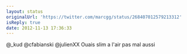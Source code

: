 ```yaml
---
layout: status
originalUrl: 'https://twitter.com/marcgg/status/268407012579213312'
isReply: true
date: 2012-11-13 17:36:33
---
```


@_kud @cfabianski @julienXX Ouais slim a l'air pas mal aussi
